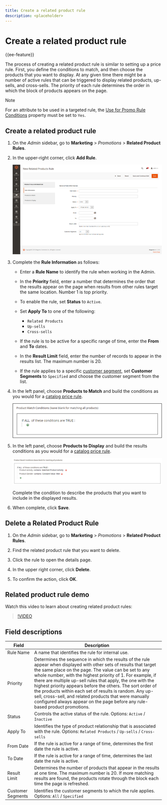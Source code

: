 ```yaml
---
title: Create a related product rule
description: <placeholder>
---
```

# Create a related product rule

{{ee-feature}}

The process of creating a related product rule is similar to setting up a price rule. First, you define the conditions to match, and then choose the products that you want to display. At any given time there might be a number of active rules that can be triggered to display related products, up-sells, and cross-sells. The priority of each rule determines the order in which the block of products appears on the page.

>[!NOTE]
>
>For an attribute to be used in a targeted rule, the [Use for Promo Rule Conditions](../catalog/product-attributes.md) property must be set to `Yes`.

## Create a related product rule

1. On the _Admin_ sidebar, go to **Marketing** > _Promotions_ > **Related Product Rules**.

1. In the upper-right corner, click **Add Rule**.

   ![Related products rule - information](./assets/catalog-related-products-rule-information.png)<!-- zoom -->

1. Complete the **Rule Information** as follows:

   - Enter a **Rule Name** to identify the rule when working in the Admin.

   - In the **Priority** field, enter a number that determines the order that the results appear on the page when results from other rules target the same location. Number 1 is top priority.

   - To enable the rule, set **Status** to `Active`.

   - Set **Apply To** to one of the following:

      - `Related Products`
      - `Up-sells`
      - `Cross-sells`

   - If the rule is to be active for a specific range of time, enter the **From** and **To** dates.

   - In the **Result Limit** field, enter the number of records to appear in the results list. The maximum number is 20.

   - If the rule applies to a specific [customer segment](https://docs.magento.com/user-guide/marketing/customer-segments.html), set **Customer Segments** to `Specified` and choose the customer segment from the list.

1. In the left panel, choose **Products to Match** and build the conditions as you would for a [catalog price rule](price-rules-catalog.md).

   ![Related products rule - products to match](./assets/catalog-related-products-match.png)<!-- zoom -->

1. In the left panel, choose **Products to Display** and build the results conditions as you would for a [catalog price rule](price-rules-catalog.md).

   ![Related products rule - products to display](./assets/catalog-related-products-to-display.png)<!-- zoom -->

   Complete the condition to describe the products that you want to include in the displayed results.

1. When complete, click **Save**.

## Delete a Related Product Rule

1. On the _Admin_ sidebar, go to **Marketing** > _Promotions_ > **Related Product Rules**.

1. Find the related product rule that you want to delete.

1. Click the rule to open the details page.

1. In the upper right corner, click **Delete**.

1. To confirm the action, click **OK**.

## Related product rule demo

Watch this video to learn about creating related product rules:

>[!VIDEO](https://video.tv.adobe.com/v/343837?quality=12&learn=on)

## Field descriptions

|Field|Description|
|--- |--- |
|Rule Name|A name that identifies the rule for internal use.|
|Priority|Determines the sequence in which the results of the rule appear when displayed with other sets of results that target the same place on the page. The value can be set to any whole number, with the highest priority of 1. For example, if there are multiple up-sell rules that apply, the one with the highest priority appears before the others. The sort order of the products within each set of results is random. Any up-sell, cross-sell, and related products that were manually configured always appear on the page before any rule-based product promotions.|
|Status|Controls the active status of the rule. Options: `Active` / `Inactive`|
|Apply To|Identifies the type of product relationship that is associated with the rule. Options: `Related Products` / `Up-sells` / `Cross-sells`|
|From Date|If the rule is active for a range of time, determines the first date the rule is active.|
|To Date|If the rule is active for a range of time, determines the last date the rule is active.|
|Result Limit|Determines the number of products that appear in the results at one time. The maximum number is 20. If more matching results are found, the products rotate through the block each time the page is refreshed.|
|Customer Segments|Identifies the customer segments to which the rule applies.  Options: `All` / `Specified`|
